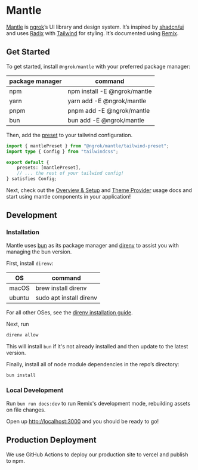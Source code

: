 # Mantle

[Mantle](https://mantle.ngrok.com) is [ngrok](https://ngrok.com/)’s UI library and design system. It’s inspired by [shadcn/ui](https://ui.shadcn.com) and uses [Radix](https://www.radix-ui.com) with [Tailwind](https://tailwindcss.com/) for styling. It’s documented using [Remix](https://remix.run/docs).

## Get Started

To get started, install `@ngrok/mantle` with your preferred package manager:

| package manager | command                      |
| --------------- | ---------------------------- |
| npm             | npm install -E @ngrok/mantle |
| yarn            | yarn add -E @ngrok/mantle    |
| pnpm            | pnpm add -E @ngrok/mantle    |
| bun             | bun add -E @ngrok/mantle     |

Then, add the [preset](https://tailwindcss.com/docs/presets) to your tailwind configuration.

```ts
import { mantlePreset } from "@ngrok/mantle/tailwind-preset";
import type { Config } from "tailwindcss";

export default {
	presets: [mantlePreset],
	// ... the rest of your tailwind config!
} satisfies Config;
```

Next, check out the [Overview & Setup](https://mantle.ngrok.com/) and [Theme Provider](https://mantle.ngrok.com/components/theme-provider) usage docs and start using mantle components in your application!

## Development

### Installation

Mantle uses [bun](https://bun.sh/) as its package manager and [direnv](https://direnv.net/) to assist you with managing the bun version.

First, install `direnv`:

| OS     | command                 |
| ------ | ----------------------- |
| macOS  | brew install direnv     |
| ubuntu | sudo apt install direnv |

For all other OSes, see the [direnv installation guide](https://direnv.net/docs/installation.html).

Next, run

```sh
direnv allow
```

This will install `bun` if it's not already installed and then update to the latest version.

Finally, install all of node module dependencies in the repo’s directory:

```sh
bun install
```

### Local Development

Run `bun run docs:dev` to run Remix's development mode, rebuilding assets on file changes.

Open up [http://localhost:3000](http://localhost:3000) and you should be ready to go!

## Production Deployment

We use GitHub Actions to deploy our production site to vercel and publish to npm.
